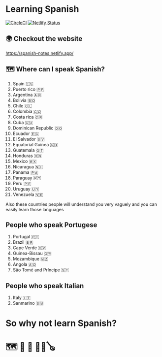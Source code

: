 # Learning Spanish

[![CircleCI](https://circleci.com/gh/ayonious/aprender-espanol.svg?style=svg)](https://circleci.com/gh/ayonious/aprender-espanol)
[![Netlify Status](https://api.netlify.com/api/v1/badges/7c751144-754e-4967-b380-1bc4a11d7e17/deploy-status)](https://app.netlify.com/sites/spanish-notes/deploys)

## 🌍 Checkout the website

https://spanish-notes.netlify.app/

## 🗺️ Where can I speak Spanish?

1. Spain 🇪🇸
2. Puerto rico 🇵🇷
3. Argentina 🇦🇷
4. Bolivia 🇧🇴
5. Chile 🇨🇱
6. Colombia 🇨🇴
7. Costa rica 🇨🇷
8. Cuba 🇨🇺
9. Dominican Republic 🇩🇴
10. Ecuador 🇪🇨
11. El Salvador 🇸🇻
12. Equatorial Guinea 🇬🇶
13. Guatemala 🇬🇹
14. Honduras 🇭🇳
15. Mexico 🇲🇽
16. Nicaragua 🇳🇮
17. Panama 🇵🇦
18. Paraguay 🇵🇾
19. Peru 🇵🇪
20. Uruguay 🇺🇾
21. Venezuela 🇻🇪

Also these countries people will understand you very vaguely and you can easily learn those languages

## People who speak Portugese

1. Portugal 🇵🇹
2. Brazil 🇧🇷
3. Cape Verde 🇨🇻
4. Guinea-Bissau 🇬🇼
5. Mozambique 🇲🇿
6. Angola 🇦🇴
7. São Tomé and Príncipe 🇸🇹

## People who speak Italian

1. Italy 🇮🇹
2. Sanmarino 🇸🇲

# So why not learn Spanish?

# 🗺️ 🥑 🌮 💃🕺🪕
